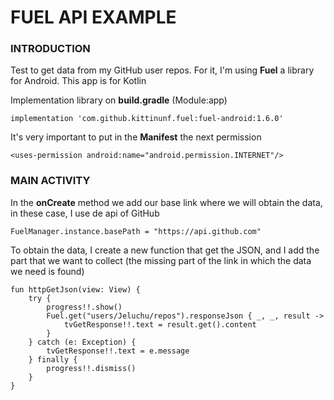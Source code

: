 # FUEL API EXAMPLE

### INTRODUCTION
Test to get data from my GitHub user repos. For it, I'm using **Fuel** a library for Android. This app is for Kotlin

Implementation library on **build.gradle** (Module:app)
```
implementation 'com.github.kittinunf.fuel:fuel-android:1.6.0'
```

It's very important to put in the **Manifest** the next permission
```
<uses-permission android:name="android.permission.INTERNET"/>
```

### MAIN ACTIVITY

In the **onCreate** method we add our base link where we will obtain the data, in these case, I use de api of GitHub
```
FuelManager.instance.basePath = "https://api.github.com"
```

To obtain the data, I create a new function that get the JSON, and I add the part that we want to collect (the missing part of the link in which the data we need is found)
```
fun httpGetJson(view: View) {  
    try {  
        progress!!.show()  
        Fuel.get("users/Jeluchu/repos").responseJson { _, _, result ->  
            tvGetResponse!!.text = result.get().content  
        }  
    } catch (e: Exception) {  
        tvGetResponse!!.text = e.message  
    } finally {  
        progress!!.dismiss()  
    }  
}
```
